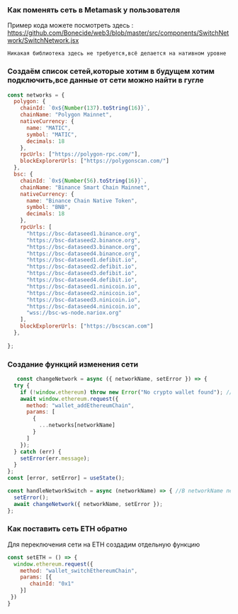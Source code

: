 ###  Как поменять сеть в Metamask у пользователя
Пример кода можете посмотреть здесь : https://github.com/Bonecide/web3/blob/master/src/components/SwitchNetwork/SwitchNetwork.jsx
```
Никакая библиотека здесь не требуется,всё делается на нативном уровне
```
### Создаём список сетей,которые хотим в будущем хотим подключить,все данные от сети можно найти в гугле
```javascript 
const networks = {
  polygon: {
    chainId: `0x${Number(137).toString(16)}`,
    chainName: "Polygon Mainnet",
    nativeCurrency: {
      name: "MATIC",
      symbol: "MATIC",
      decimals: 18
    },
    rpcUrls: ["https://polygon-rpc.com/"],
    blockExplorerUrls: ["https://polygonscan.com/"]
  },
  bsc: {
    chainId: `0x${Number(56).toString(16)}`,
    chainName: "Binance Smart Chain Mainnet",
    nativeCurrency: {
      name: "Binance Chain Native Token",
      symbol: "BNB",
      decimals: 18
    },
    rpcUrls: [
      "https://bsc-dataseed1.binance.org",
      "https://bsc-dataseed2.binance.org",
      "https://bsc-dataseed3.binance.org",
      "https://bsc-dataseed4.binance.org",
      "https://bsc-dataseed1.defibit.io",
      "https://bsc-dataseed2.defibit.io",
      "https://bsc-dataseed3.defibit.io",
      "https://bsc-dataseed4.defibit.io",
      "https://bsc-dataseed1.ninicoin.io",
      "https://bsc-dataseed2.ninicoin.io",
      "https://bsc-dataseed3.ninicoin.io",
      "https://bsc-dataseed4.ninicoin.io",
      "wss://bsc-ws-node.nariox.org"
    ],
    blockExplorerUrls: ["https://bscscan.com"]
  },
  
};

``` 
### Создание функций изменения сети 

```javascript
   const changeNetwork = async ({ networkName, setError }) => {
  try {
    if (!window.ethereum) throw new Error("No crypto wallet found"); //Проверяем наличие Metamask в браузере
    await window.ethereum.request({
      method: "wallet_addEthereumChain",
      params: [
        {
          ...networks[networkName]
        }
      ]
    });
  } catch (err) {
    setError(err.message);
  }
};
const [error, setError] = useState();

const handleNetworkSwitch = async (networkName) => { //В networkName передаём ключ от сети,которые мы добавили вначале
  setError();
  await changeNetwork({ networkName, setError });
};
```
### Как поставить сеть ETH обратно 
Для переключения сети на ETH создадим отдельную функцию
```javascript
const setETH = () => {
  window.ethereum.request({
    method: "wallet_switchEthereumChain",
    params: [{
       chainId: "0x1"
    }]
 })
}
```
